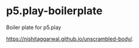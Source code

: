 # p5.play-boilerplate
Boiler plate for p5.play

https://nishitaggarwal.github.io/unscrambled-body/.
